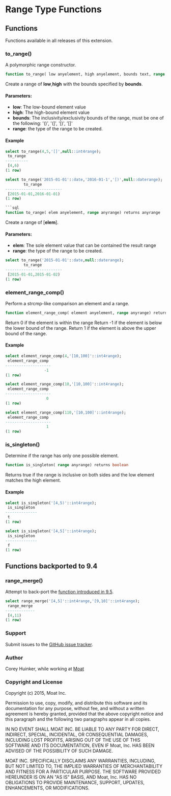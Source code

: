 # Range Type Functions

## Functions

Functions available in all releases of this extension.

### to_range() 

A polymorphic range constructor.

```sql
function to_range( low anyelement, high anyelement, bounds text, range anyrange) returns anyrange
```

Create a range of **low**,**high** with the bounds specified by **bounds**.

#### Parameters:

* **low**: The low-bound element value
* **high**: The high-bound element value
* **bounds**: The inclusivity/exclusivity bounds of the range, must be one of the following: '()', '(]', '[)', '[]'
* **range**: the type of the range to be created.

#### Example

```sql
select to_range(4,5,'[]',null::int4range);
 to_range 
----------
 [4,6)
(1 row)

select to_range('2015-01-01'::date,'2016-01-1','[)',null::daterange);
        to_range         
-------------------------
 [2015-01-01,2016-01-01)
(1 row)

```sql
function to_range( elem anyelement, range anyrange) returns anyrange
```

Create a range of [**elem**].

#### Parameters:
* **elem**: The sole element value that can be contained the result range
* **range**: the type of the range to be created.

```sql
select to_range('2015-01-01'::date,null::daterange);
        to_range         
-------------------------
 [2015-01-01,2015-01-02)
(1 row)
```

### element_range_comp()

Perform a strcmp-like comparison an element and a range.

```sql
function element_range_comp( element anyelement, range anyrange) returns smallint
```

Return 0 if the element is within the range
Return -1 if the element is below the lower bound of the range.
Return 1 if the element is above the upper bound of the range.

#### Example
```sql
select element_range_comp(4,'[10,100]'::int4range);
 element_range_comp 
--------------------
                 -1
(1 row)

select element_range_comp(10,'[10,100]'::int4range);
 element_range_comp 
--------------------
                  0
(1 row)

select element_range_comp(110,'[10,100]'::int4range);
 element_range_comp 
--------------------
                  1
(1 row)
```

### is_singleton()

Determine if the range has only one possible element.

```sql
function is_singleton( range anyrange) returns boolean
```

Returns true if the range is inclusive on both sides and the low element matches the high element.

#### Example
```sql
select is_singleton('[4,5)'::int4range);
 is_singleton 
--------------
 t
(1 row)

select is_singleton('[4,5]'::int4range);
 is_singleton 
--------------
 f
(1 row)
```

## Functions backported to 9.4

### range_merge()

Attempt to back-port the [function introduced in 9.5](http://www.postgresql.org/docs/9.5/static/functions-range.html#RANGE-FUNCTIONS-TABLE).

```sql
select range_merge('[4,5]'::int4range,'[9,10]'::int4range);
 range_merge 
-------------
 [4,11)
(1 row)
```

### Support

Submit issues to the [GitHub issue tracker](https://github.com/moat/range_type_functions/issues).

### Author

Corey Huinker, while working at [Moat](http://moat.com)

### Copyright and License

Copyright (c) 2015, Moat Inc.

Permission to use, copy, modify, and distribute this software and its documentation for any purpose, without fee, and without a written agreement is hereby granted, provided that the above copyright notice and this paragraph and the following two paragraphs appear in all copies.

IN NO EVENT SHALL MOAT INC. BE LIABLE TO ANY PARTY FOR DIRECT, INDIRECT, SPECIAL, INCIDENTAL, OR CONSEQUENTIAL DAMAGES, INCLUDING LOST PROFITS, ARISING OUT OF THE USE OF THIS SOFTWARE AND ITS DOCUMENTATION, EVEN IF Moat, Inc. HAS BEEN ADVISED OF THE POSSIBILITY OF SUCH DAMAGE.

MOAT INC. SPECIFICALLY DISCLAIMS ANY WARRANTIES, INCLUDING, BUT NOT LIMITED TO, THE IMPLIED WARRANTIES OF MERCHANTABILITY AND FITNESS FOR A PARTICULAR PURPOSE. THE SOFTWARE PROVIDED HEREUNDER IS ON AN "AS IS" BASIS, AND Moat, Inc. HAS NO OBLIGATIONS TO PROVIDE MAINTENANCE, SUPPORT, UPDATES, ENHANCEMENTS, OR MODIFICATIONS.

